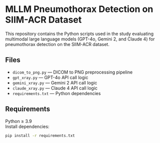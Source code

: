 # MLLM Pneumothorax Detection on SIIM-ACR Dataset
This repository contains the Python scripts used in the study evaluating multimodal large language models (GPT-4o, Gemini 2, and Claude 4) for pneumothorax detection on the SIIM-ACR dataset.

## Files
- `dicom_to_png.py` — DICOM to PNG preprocessing pipeline  
- `gpt_xray.py` — GPT-4o API call logic    
- `gemini_xray.py` — Gemini 2 API call logic  
- `claude_xray.py` — Claude 4 API call logic  
- `requirements.txt` — Python dependencies  

## Requirements
Python ≥ 3.9  
Install dependencies:
```bash
pip install -r requirements.txt
